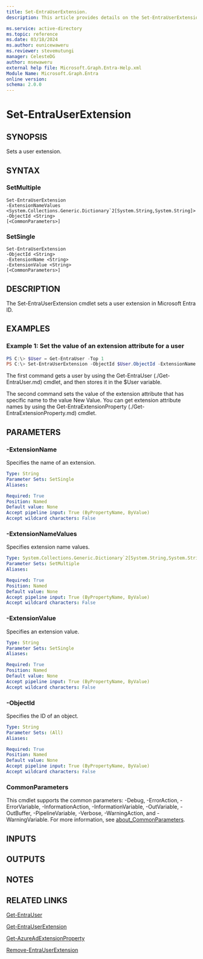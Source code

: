 ```yaml
---
title: Set-EntraUserExtension.
description: This article provides details on the Set-EntraUserExtension command.

ms.service: active-directory
ms.topic: reference
ms.date: 03/18/2024
ms.author: eunicewaweru
ms.reviewer: stevemutungi
manager: CelesteDG
author: msewaweru
external help file: Microsoft.Graph.Entra-Help.xml
Module Name: Microsoft.Graph.Entra
online version:
schema: 2.0.0
---
```


# Set-EntraUserExtension

## SYNOPSIS
Sets a user extension.

## SYNTAX

### SetMultiple
```
Set-EntraUserExtension
-ExtensionNameValues <System.Collections.Generic.Dictionary`2[System.String,System.String]> -ObjectId <String>
[<CommonParameters>]
```

### SetSingle
```
Set-EntraUserExtension 
-ObjectId <String> 
-ExtensionName <String> 
-ExtensionValue <String> 
[<CommonParameters>]
```

## DESCRIPTION
The Set-EntraUserExtension cmdlet sets a user extension in Microsoft Entra ID.

## EXAMPLES

### Example 1: Set the value of an extension attribute for a user
```powershell
PS C:\> $User = Get-EntraUser -Top 1
PS C:\> Set-EntraUserExtension -ObjectId $User.ObjectId -ExtensionName extension_e5e29b8a85d941eab8d12162bd004528_extensionAttribute8 -ExtensionValue "New Value"
```

The first command gets a user by using the Get-EntraUser (./Get-EntraUser.md) cmdlet, and then stores it in the $User variable.

The second command  sets the value of the extension attribute that has specific name to the value New Value.
You can get extension attribute names by using the Get-EntraExtensionProperty (./Get-EntraExtensionProperty.md) cmdlet.

## PARAMETERS

### -ExtensionName
Specifies the name of an extension.

```yaml
Type: String
Parameter Sets: SetSingle
Aliases:

Required: True
Position: Named
Default value: None
Accept pipeline input: True (ByPropertyName, ByValue)
Accept wildcard characters: False
```

### -ExtensionNameValues
Specifies extension name values.

```yaml
Type: System.Collections.Generic.Dictionary`2[System.String,System.String]
Parameter Sets: SetMultiple
Aliases:

Required: True
Position: Named
Default value: None
Accept pipeline input: True (ByPropertyName, ByValue)
Accept wildcard characters: False
```

### -ExtensionValue
Specifies an extension value.

```yaml
Type: String
Parameter Sets: SetSingle
Aliases:

Required: True
Position: Named
Default value: None
Accept pipeline input: True (ByPropertyName, ByValue)
Accept wildcard characters: False
```

### -ObjectId
Specifies the ID of an object.

```yaml
Type: String
Parameter Sets: (All)
Aliases:

Required: True
Position: Named
Default value: None
Accept pipeline input: True (ByPropertyName, ByValue)
Accept wildcard characters: False
```

### CommonParameters
This cmdlet supports the common parameters: -Debug, -ErrorAction, -ErrorVariable, -InformationAction, -InformationVariable, -OutVariable, -OutBuffer, -PipelineVariable, -Verbose, -WarningAction, and -WarningVariable. For more information, see [about_CommonParameters](https://go.microsoft.com/fwlink/?LinkID=113216).

## INPUTS

## OUTPUTS

## NOTES

## RELATED LINKS

[Get-EntraUser](Get-EntraUser.md)

[Get-EntraUserExtension](Get-EntraUserExtension.md)

[Get-AzureAdExtensionProperty](Get-AzureAdExtensionProperty.md)

[Remove-EntraUserExtension](Remove-EntraUserExtension.md)

